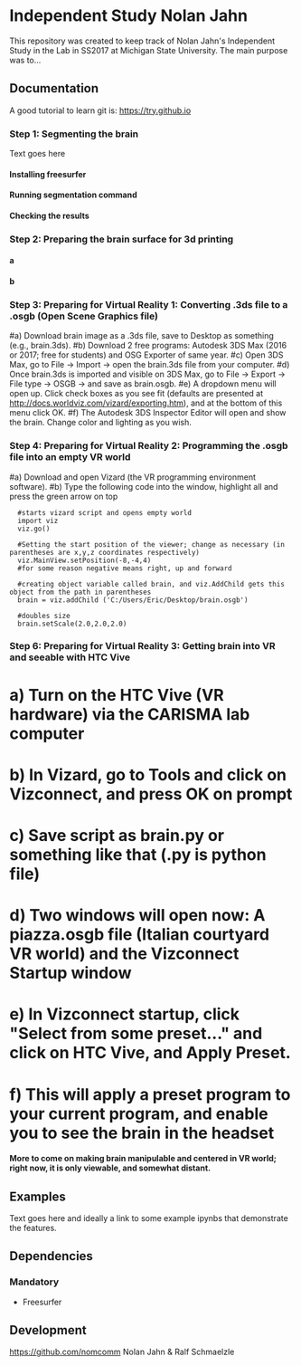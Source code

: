 Independent Study Nolan Jahn
=======================================

This repository was created to keep track of  Nolan Jahn's Independent Study in the Lab in SS2017 at Michigan State University.
The main purpose was to...

Documentation
-------------

A good tutorial to learn git is: https://try.github.io

### Step 1: Segmenting the brain
Text goes here
#### Installing freesurfer
#### Running segmentation command
#### Checking the results

### Step 2: Preparing the brain surface for 3d printing
#### a
#### b

### Step 3: Preparing for Virtual Reality 1: Converting .3ds file to a .osgb (Open Scene Graphics file)

#a) Download brain image as a .3ds file, save to Desktop as something (e.g., brain.3ds).
#b) Download 2 free programs: Autodesk 3DS Max (2016 or 2017; free for students) and OSG Exporter of same year.
#c) Open 3DS Max, go to File -> Import -> open the brain.3ds file from your computer.
#d) Once brain.3ds is imported and visible on 3DS Max, go to File -> Export -> File type -> OSGB -> and save as brain.osgb.
#e) A dropdown menu will open up. Click check boxes as you see fit (defaults are presented at http://docs.worldviz.com/vizard/exporting.htm), and at the bottom of this menu click OK.
#f) The Autodesk 3DS Inspector Editor will open and show the brain. Change color and lighting as you wish.

### Step 4: Preparing for Virtual Reality 2: Programming the .osgb file into an empty VR world

#a) Download and open Vizard (the VR programming environment software).
#b) Type the following code into the window, highlight all and press the green arrow on top

      #starts vizard script and opens empty world
      import viz
      viz.go()

      #Setting the start position of the viewer; change as necessary (in parentheses are x,y,z coordinates respectively)
      viz.MainView.setPosition(-8,-4,4)
      #for some reason negative means right, up and forward

      #creating object variable called brain, and viz.AddChild gets this object from the path in parentheses
      brain = viz.addChild ('C:/Users/Eric/Desktop/brain.osgb')

      #doubles size
      brain.setScale(2.0,2.0,2.0)   
	
 ### Step 6: Preparing for Virtual Reality 3: Getting brain into VR and seeable with HTC Vive 
 
# a) Turn on the HTC Vive (VR hardware) via the CARISMA lab computer
# b) In Vizard, go to Tools and click on Vizconnect, and press OK on prompt
# c) Save script as brain.py or something like that (.py is python file)
# d) Two windows will open now: A piazza.osgb file (Italian courtyard VR world) and the Vizconnect Startup window
# e) In Vizconnect startup, click "Select from some preset..." and click on HTC Vive, and Apply Preset.
# f) This will apply a preset program to your current program, and enable you to see the brain in the headset
 #### More to come on making brain manipulable and centered in VR world; right now, it is only viewable, and somewhat distant.


Examples
--------

Text goes here and ideally a link to some example ipynbs that demonstrate the features.

Dependencies
------------


### Mandatory

- Freesurfer


Development
-----------
https://github.com/nomcomm
Nolan Jahn & Ralf Schmaelzle
